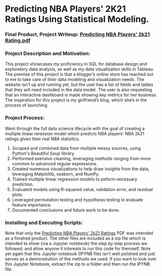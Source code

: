 # Predicting NBA Players' 2K21 Ratings Using Statistical Modeling.
### Final Product, Project Writeup: [Predicting NBA Players' 2k21 Rating.pdf](https://github.com/Hustonb/Predicting-NBA-Players-2K21-Ratings/blob/main/Predicting%20NBA%20Player's%202K21%20Ratings.pdf)

### Project Description and Motivation:
This project showcases my proficiency in SQL for database design and exploratory data analysis, as well as my data visualization skills in Tableau. 
The premise of this project is that a blogger’s online store has reached out to me to take care of their data modeling and visualization needs. The website isn’t up and running yet, but the user has a list of fields and tables that they will need included in the data model. The user is also requesting that an interactive dashboard is made showing key metrics for her business. The inspiration for this project is my girlfriend’s blog, which she’s in the process of launching.

### Project Process:
Went through the full data science lifecycle with the goal of creating a multiple linear reression model which predicts NBA players' NBA 2k21 ratings given their real NBA statistics. 
1. Scraped and combined data from multiple messy sources, using Python's Beautiful Soup library. 
2. Performed exensive cleaning, leveraging methods ranging from more common to advanced regular expressions.
3. Created numerous visualizations to help draw insights from the data, leveraging Matplotlib, seaborn, and NumPy.
4. Trained multiple linear regression models to peform necessary prediction.
5. Evaluated models using R-squared value, validation error, and residual plots.
6. Leveraged permutation testing and hypothesis testing to evaluate feature importance.
7. Documented conclusions and future work to be done. 

### Installing and Executing Scripts:
Note that only the [Predicting NBA Players' 2k21 Ratings](https://github.com/Hustonb/Predicting-NBA-Players-2K21-Ratings/blob/main/Predicting%20NBA%20Player's%202K21%20Ratings.pdf) PDF was intended as a finished product. The other files are included as a zip file which is intended to show (via a Jupyter notebook) the step by step process we followed; and allow anyone it interests to run this code for themself. Note yet again that this Jupyter notebook (IPYNB file) isn't well polished and just serves as a demonstration of  the methods we used. If you want to look over this Jupyter Notebook, extract the zip to a folder and then run the IPYNB file. 
